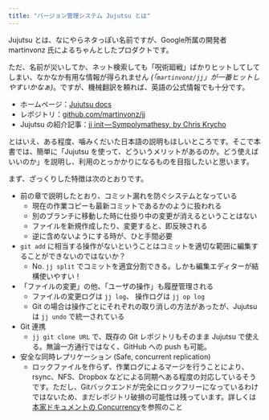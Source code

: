 ```yaml
---
title: "バージョン管理システム Jujutsu とは"
---
```

Jujutsu とは、なにやらネタっぽい名前ですが、Google所属の開発者 martinvonz 氏によるちゃんとしたプロダクトです。

ただ、名前が災いしてか、ネット検索しても「呪術廻戦」ばかりヒットしてしてしまい、なかなか有用な情報が得られません *(「`martinvonz/jj`」が一番ヒットしやすいかなぁ)*。ですが、機械翻訳を頼れば、英語の公式情報でも十分です。

+ ホームページ：[Jujutsu docs](https://martinvonz.github.io/jj/latest)
+ レポジトリ：[github.com/martinvonz/jj](https://github.com/martinvonz/jj)
+ Jujutsu の紹介記事：[jj init — Sympolymathesy, by Chris Krycho](https://v5.chriskrycho.com/essays/jj-init/)

とはいえ、ある程度、噛みくだいた日本語の説明もほしいところです。そこで本書では、簡単に「Jujutsu を使って、どういうメリットがあるのか。どう使えばいいのか」を説明し、利用のとっかかりになるものを目指したいと思います。

まず、ざっくりした特徴は次のとおりです。

+ 前の章で説明したとおり、コミット漏れを防ぐシステムとなっている
    + 現在の作業コピーも最新コミットであるかのように扱われる
    + 別のブランチに移動した時に仕掛り中の変更が消えるということはない
    + ファイルを新規作成したり、変更すると、即反映される
    + 逆に含めないようにする時が、ひと手間必要
+ `git add` に相当する操作がないということはコミットを適切な範囲に編集することができないのではないか？  
    + No. `jj split` でコミットを適宜分割できる。しかも編集エディターが結構使いやすい！
+ 「ファイルの変更」の他、「ユーザの操作」も履歴管理される
    + ファイルの変更ログは `jj log`、 操作ログは `jj op log`
    + Git の場合は操作ごとにそれぞれの取り消しの方法があったが、Jujutsu は `jj undo` で統一されている
+ Git 連携
    + `jj git clone URL` で、既存の Git レポジトリもそのまま Jujutsu で使える。無論一方通行ではなく、GitHub への push も可能。
+ 安全な同時レプリケーション (Safe, concurrent replication)
    + ロックファイルを作らず、作業ログによるマージを行うことにより、rsync、NFS、Dropbox などによる同期へある程度の対応しているそうです。ただし、Gitバックエンドが完全にロックフリーになっているわけではないため、まだレポジトリ破損の可能性は残っています。詳しくは [本家ドキュメントの Concurrency](https://martinvonz.github.io/jj/v0.13.0/technical/concurrency/)を参照のこと
